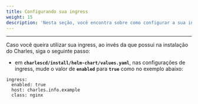```yaml
---
title: Configurando sua ingress
weight: 15
description: 'Nesta seção, você encontra sobre como configurar a sua ingress.'
---
```


---

Caso você queira utilizar sua ingress, ao invés da que possui na instalação do Charles, siga o seguinte passo:

* em **`charlescd/install/helm-chart/values.yaml`**, nas configurações de ingress, mude o valor de **`enabled`** para **`true`** como no exemplo abaixo:

```text
ingress:
  enabled: true
  host: charles.info.example
  class: nginx

```

